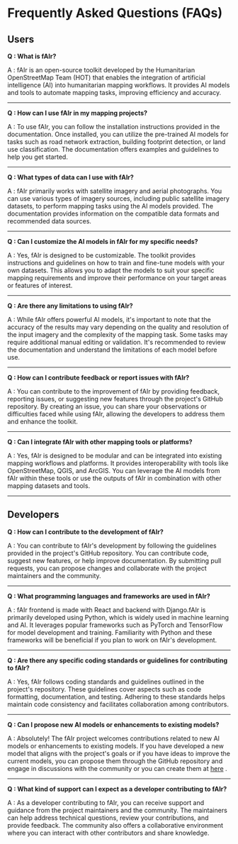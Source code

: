 # Frequently Asked Questions (FAQs)

## Users
**Q : What is fAIr?**

A : fAIr is an open-source toolkit developed by the Humanitarian OpenStreetMap Team (HOT) that enables the integration of artificial intelligence (AI) into humanitarian mapping workflows. It provides AI models and tools to automate mapping tasks, improving efficiency and accuracy.

<hr>

**Q : How can I use fAIr in my mapping projects?**

A : To use fAIr, you can follow the installation instructions provided in the documentation. Once installed, you can utilize the pre-trained AI models for tasks such as road network extraction, building footprint detection, or land use classification. The documentation offers examples and guidelines to help you get started.

<hr>

**Q : What types of data can I use with fAIr?**

A : fAIr primarily works with satellite imagery and aerial photographs. You can use various types of imagery sources, including public satellite imagery datasets, to perform mapping tasks using the AI models provided. The documentation provides information on the compatible data formats and recommended data sources.

<hr>

**Q : Can I customize the AI models in fAIr for my specific needs?**

A : Yes, fAIr is designed to be customizable. The toolkit provides instructions and guidelines on how to train and fine-tune models with your own datasets. This allows you to adapt the models to suit your specific mapping requirements and improve their performance on your target areas or features of interest.

<hr>

**Q : Are there any limitations to using fAIr?**

A : While fAIr offers powerful AI models, it's important to note that the accuracy of the results may vary depending on the quality and resolution of the input imagery and the complexity of the mapping task. Some tasks may require additional manual editing or validation. It's recommended to review the documentation and understand the limitations of each model before use.

<hr>

**Q : How can I contribute feedback or report issues with fAIr?**

A : You can contribute to the improvement of fAIr by providing feedback, reporting issues, or suggesting new features through the project's GitHub repository. By creating an issue, you can share your observations or difficulties faced while using fAIr, allowing the developers to address them and enhance the toolkit.

<hr>

**Q : Can I integrate fAIr with other mapping tools or platforms?**

A : Yes, fAIr is designed to be modular and can be integrated into existing mapping workflows and platforms. It provides interoperability with tools like OpenStreetMap, QGIS, and ArcGIS. You can leverage the AI models from fAIr within these tools or use the outputs of fAIr in combination with other mapping datasets and tools.

<hr>

## Developers

**Q : How can I contribute to the development of fAIr?**

A : You can contribute to fAIr's development by following the guidelines provided in the project's GitHub repository. You can contribute code, suggest new features, or help improve documentation. By submitting pull requests, you can propose changes and collaborate with the project maintainers and the community.

<hr>

**Q : What programming languages and frameworks are used in fAIr?**

A : fAIr frontend is made with React and backend with Django.fAIr is primarily developed using Python, which is widely used in machine learning and AI. It leverages popular frameworks such as PyTorch and TensorFlow for model development and training. Familiarity with Python and these frameworks will be beneficial if you plan to work on fAIr's development.

<hr>

**Q : Are there any specific coding standards or guidelines for contributing to fAIr?**

A : Yes, fAIr follows coding standards and guidelines outlined in the project's repository. These guidelines cover aspects such as code formatting, documentation, and testing. Adhering to these standards helps maintain code consistency and facilitates collaboration among contributors.

<hr>

**Q : Can I propose new AI models or enhancements to existing models?**

A : Absolutely! The fAIr project welcomes contributions related to new AI models or enhancements to existing models. If you have developed a new model that aligns with the project's goals or if you have ideas to improve the current models, you can propose them through the GitHub repository and engage in discussions with the community or you can create them at [here](https://fair-dev.hotosm.org/ai-models) .

<hr>

**Q : What kind of support can I expect as a developer contributing to fAIr?**

A : As a developer contributing to fAIr, you can receive support and guidance from the project maintainers and the community. The maintainers can help address technical questions, review your contributions, and provide feedback. The community also offers a collaborative environment where you can interact with other contributors and share knowledge.
